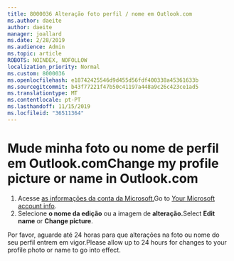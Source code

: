```yaml
---
title: 8000036 Alteração foto perfil / nome em Outlook.com
ms.author: daeite
author: daeite
manager: joallard
ms.date: 2/28/2019
ms.audience: Admin
ms.topic: article
ROBOTS: NOINDEX, NOFOLLOW
localization_priority: Normal
ms.custom: 8000036
ms.openlocfilehash: e18742425546d9d455d56fdf400338a45361633b
ms.sourcegitcommit: b43f77221f47b50c41197a448a9c26c423ce1ad5
ms.translationtype: MT
ms.contentlocale: pt-PT
ms.lasthandoff: 11/15/2019
ms.locfileid: "36511364"
---
```

# <a name="change-my-profile-picture-or-name-in-outlookcom"></a><span data-ttu-id="d80d6-102">Mude minha foto ou nome de perfil em Outlook.com</span><span class="sxs-lookup"><span data-stu-id="d80d6-102">Change my profile picture or name in Outlook.com</span></span>

1. <span data-ttu-id="d80d6-103">Acesse [as informações da conta da Microsoft.](https://go.microsoft.com/fwlink/p/?linkid=860841)</span><span class="sxs-lookup"><span data-stu-id="d80d6-103">Go to [Your Microsoft account info](https://go.microsoft.com/fwlink/p/?linkid=860841).</span></span>
1. <span data-ttu-id="d80d6-104">Selecione **o nome da edição** ou a imagem de **alteração.**</span><span class="sxs-lookup"><span data-stu-id="d80d6-104">Select **Edit name** or **Change picture**.</span></span>

<span data-ttu-id="d80d6-105">Por favor, aguarde até 24 horas para que alterações na foto ou nome do seu perfil entrem em vigor.</span><span class="sxs-lookup"><span data-stu-id="d80d6-105">Please allow up to 24 hours for changes to your profile photo or name to go into effect.</span></span>